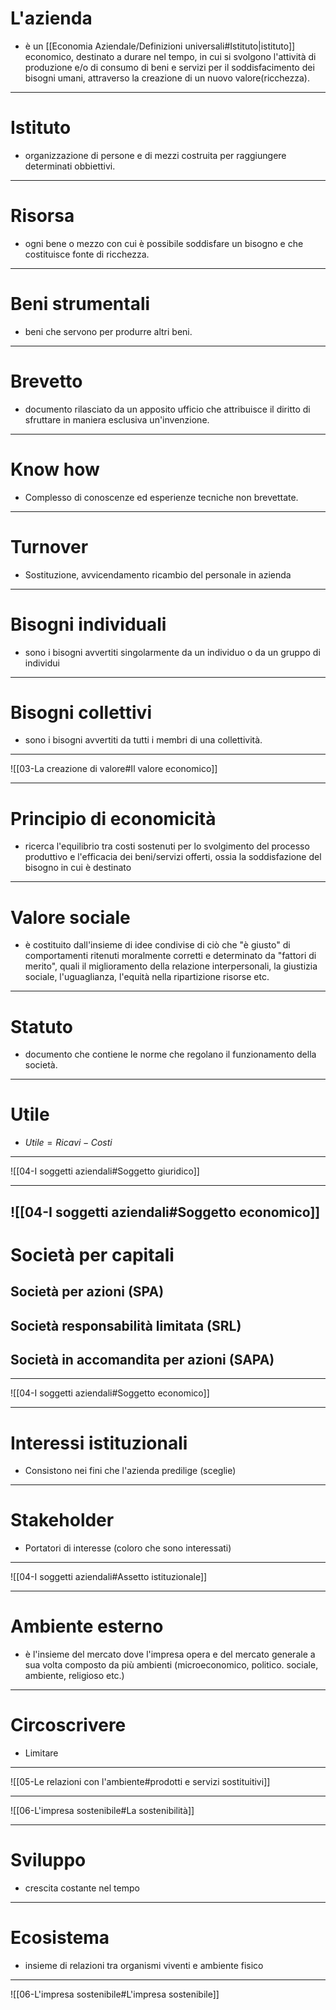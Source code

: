 # L'azienda
- è un [[Economia Aziendale/Definizioni universali#Istituto|istituto]] economico, destinato a durare nel tempo, in cui si svolgono l'attività di produzione e/o di consumo di beni e servizi per il soddisfacimento dei bisogni umani, attraverso la creazione di un nuovo valore(ricchezza).
---
# Istituto
- organizzazione di persone e di mezzi costruita per raggiungere determinati obbiettivi.
---
# Risorsa
- ogni bene o mezzo con cui è possibile soddisfare un bisogno e che costituisce fonte di ricchezza.
---
# Beni strumentali
- beni che servono per produrre altri beni.
---
# Brevetto
- documento rilasciato da un apposito ufficio che attribuisce il diritto di sfruttare in maniera esclusiva un'invenzione.
---
# Know how
- Complesso di conoscenze ed esperienze tecniche non brevettate.
---
# Turnover
- Sostituzione, avvicendamento ricambio del personale in azienda
---
# Bisogni individuali
- sono i bisogni avvertiti singolarmente da un individuo o da un gruppo di individui
---
# Bisogni collettivi
- sono i bisogni avvertiti da tutti i membri di una collettività.

---
![[03-La creazione di valore#Il valore economico]]

---
# Principio di economicità
- ricerca l'equilibrio tra costi sostenuti per lo svolgimento del processo produttivo e l'efficacia dei beni/servizi offerti, ossia la soddisfazione del bisogno in cui è destinato
---
# Valore sociale
- è costituito dall'insieme di idee condivise di ciò che "è giusto" di comportamenti ritenuti moralmente corretti e determinato da "fattori di merito", quali il miglioramento della relazione interpersonali, la giustizia sociale, l'uguaglianza, l'equità nella ripartizione risorse etc.
---
# Statuto
- documento che contiene le norme che regolano il funzionamento della società.
---
# Utile
- $Utile = Ricavi - Costi$
---
![[04-I soggetti aziendali#Soggetto giuridico]]

---
![[04-I soggetti aziendali#Soggetto economico]]
---
# Società per capitali
## Società per azioni (SPA)
## Società responsabilità limitata (SRL)
## Società in accomandita per azioni (SAPA)
---
![[04-I soggetti aziendali#Soggetto economico]]

---
# Interessi istituzionali
- Consistono nei fini che l'azienda predilige (sceglie)
---
# Stakeholder
- Portatori di interesse (coloro che sono interessati)
---
![[04-I soggetti aziendali#Assetto istituzionale]]

---
# Ambiente esterno
- è l'insieme del mercato dove l'impresa opera e del mercato generale a sua volta composto da più ambienti (microeconomico, politico. sociale, ambiente, religioso etc.)
---
# Circoscrivere
- Limitare
---
![[05-Le relazioni con l'ambiente#prodotti e servizi sostituitivi]]

---
![[06-L'impresa sostenibile#La sostenibilità]]

---
# Sviluppo 
- crescita costante nel tempo
---
# Ecosistema
- insieme di relazioni tra organismi viventi e ambiente fisico
---
![[06-L'impresa sostenibile#L'impresa sostenibile]]